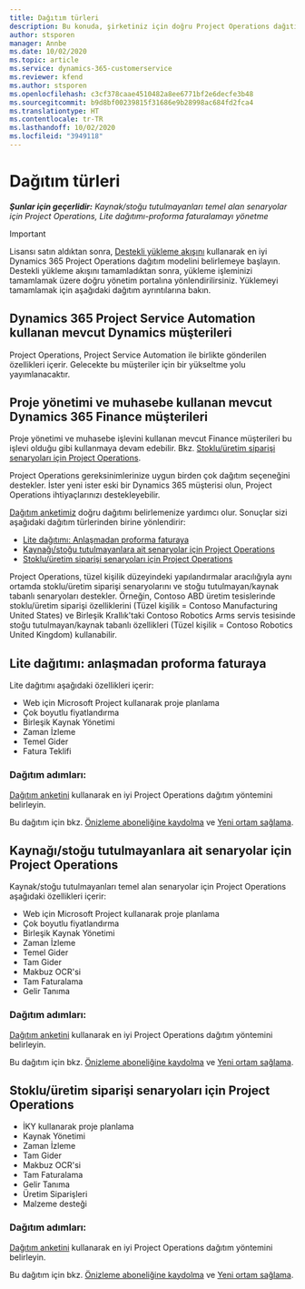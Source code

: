 ```yaml
---
title: Dağıtım türleri
description: Bu konuda, şirketiniz için doğru Project Operations dağıtım türünü belirlemenize yardımcı olacak bilgiler sağlanmaktadır.
author: stsporen
manager: Annbe
ms.date: 10/02/2020
ms.topic: article
ms.service: dynamics-365-customerservice
ms.reviewer: kfend
ms.author: stsporen
ms.openlocfilehash: c3cf378caae4510482a8ee6771bf2e6decfe3b48
ms.sourcegitcommit: b9d8bf00239815f31686e9b28998ac684fd2fca4
ms.translationtype: HT
ms.contentlocale: tr-TR
ms.lasthandoff: 10/02/2020
ms.locfileid: "3949118"
---
```

# <a name="deployment-types"></a>Dağıtım türleri

_**Şunlar için geçerlidir:** Kaynak/stoğu tutulmayanları temel alan senaryolar için Project Operations, Lite dağıtımı-proforma faturalamayı yönetme_

> [!IMPORTANT]
> Lisansı satın aldıktan sonra, [Destekli yükleme akışını](https://aka.ms/provisionprojectoperations) kullanarak en iyi Dynamics 365 Project Operations dağıtım modelini belirlemeye başlayın.
> Destekli yükleme akışını tamamladıktan sonra, yükleme işleminizi tamamlamak üzere doğru yönetim portalına yönlendirilirsiniz. Yüklemeyi tamamlamak için aşağıdaki dağıtım ayrıntılarına bakın.


## <a name="existing-customers-of-dynamics-using-dynamics-365-project-service-automation"></a>Dynamics 365 Project Service Automation kullanan mevcut Dynamics müşterileri
Project Operations, Project Service Automation ile birlikte gönderilen özellikleri içerir. Gelecekte bu müşteriler için bir yükseltme yolu yayımlanacaktır.

## <a name="existing-customers-of-dynamics-365-finance-using-project-management-and-accounting"></a>Proje yönetimi ve muhasebe kullanan mevcut Dynamics 365 Finance müşterileri 

Proje yönetimi ve muhasebe işlevini kullanan mevcut Finance müşterileri bu işlevi olduğu gibi kullanmaya devam edebilir. Bkz. [Stoklu/üretim siparişi senaryoları için Project Operations](#pma).

Project Operations gereksinimlerinize uygun birden çok dağıtım seçeneğini destekler. İster yeni ister eski bir Dynamics 365 müşterisi olun, Project Operations ihtiyaçlarınızı destekleyebilir.

[Dağıtım anketimiz](https://aka.ms/provisionprojectoperations) doğru dağıtımı belirlemenize yardımcı olur. Sonuçlar sizi aşağıdaki dağıtım türlerinden birine yönlendirir:

- [Lite dağıtımı: Anlaşmadan proforma faturaya](#lite)
- [Kaynağı/stoğu tutulmayanlara ait senaryolar için Project Operations](#integrated)
- [Stoklu/üretim siparişi senaryoları için Project Operations](#pma)

Project Operations, tüzel kişilik düzeyindeki yapılandırmalar aracılığıyla aynı ortamda stoklu/üretim siparişi senaryolarını ve stoğu tutulmayan/kaynak tabanlı senaryoları destekler. Örneğin, Contoso ABD üretim tesislerinde stoklu/üretim siparişi özelliklerini (Tüzel kişilik = Contoso Manufacturing United States) ve Birleşik Krallık'taki Contoso Robotics Arms servis tesisinde stoğu tutulmayan/kaynak tabanlı özellikleri (Tüzel kişilik = Contoso Robotics United Kingdom) kullanabilir.

## <a name="a-namelitelite-deployment---deal-to-proforma-invoicing"></a><a name="lite"><a/>Lite dağıtımı: anlaşmadan proforma faturaya
Lite dağıtımı aşağıdaki özellikleri içerir:

- Web için Microsoft Project kullanarak proje planlama
- Çok boyutlu fiyatlandırma
- Birleşik Kaynak Yönetimi
- Zaman İzleme
- Temel Gider
- Fatura Teklifi

### <a name="deployment-steps"></a>Dağıtım adımları:
[Dağıtım anketini](https://aka.ms/provisionprojectoperations) kullanarak en iyi Project Operations dağıtım yöntemini belirleyin.

Bu dağıtım için bkz. [Önizleme aboneliğine kaydolma](lite-preview-subscription-sign-up.md) ve [Yeni ortam sağlama](lite-deployment.md). 


## <a name="a-nameintegratedproject-operations-for-resourcenon-stocked-scenarios"></a><a name="integrated"><a/>Kaynağı/stoğu tutulmayanlara ait senaryolar için Project Operations
Kaynak/stoğu tutulmayanları temel alan senaryolar için Project Operations aşağıdaki özellikleri içerir:
  
- Web için Microsoft Project kullanarak proje planlama
- Çok boyutlu fiyatlandırma
- Birleşik Kaynak Yönetimi
- Zaman İzleme
- Temel Gider
- Tam Gider
- Makbuz OCR'si
- Tam Faturalama
- Gelir Tanıma

### <a name="deployment-steps"></a>Dağıtım adımları:
[Dağıtım anketini](https://aka.ms/provisionprojectoperations) kullanarak en iyi Project Operations dağıtım yöntemini belirleyin.

Bu dağıtım için bkz. [Önizleme aboneliğine kaydolma](resource-sign-up-preview-subscription.md) ve [Yeni ortam sağlama](resource-provision-new-environment.md). 


## <a name="project-operations-for-stockedproduction-order-scenarios"></a><a name="pma"></a>Stoklu/üretim siparişi senaryoları için Project Operations

- İKY kullanarak proje planlama
- Kaynak Yönetimi
- Zaman İzleme
- Tam Gider
- Makbuz OCR'si
- Tam Faturalama
- Gelir Tanıma
- Üretim Siparişleri
- Malzeme desteği

### <a name="deployment-steps"></a>Dağıtım adımları:
[Dağıtım anketini](https://aka.ms/provisionprojectoperations) kullanarak en iyi Project Operations dağıtım yöntemini belirleyin.

Bu dağıtım için bkz. [Önizleme aboneliğine kaydolma](https://docs.microsoft.com/dynamics365/fin-ops-core/dev-itpro/dev-tools/sign-up-preview-subscription?toc=/dynamics365/finance/toc.json) ve [Yeni ortam sağlama](https://docs.microsoft.com/dynamics365/fin-ops-core/dev-itpro/deployment/deploy-demo-environment?toc=/dynamics365/finance/toc.json). 



